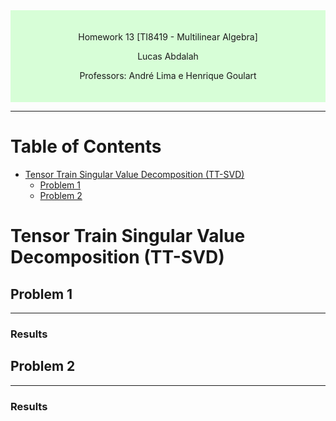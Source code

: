 <div style="background-color:rgb(100, 255, 100, 0.25); text-align:center; padding:20px">
<p> 
Homework 13 [TI8419 - Multilinear Algebra]

Lucas Abdalah

Professors: André Lima e Henrique Goulart

</p> 
</div>

- - - 

# Table of Contents
- [Tensor Train Singular Value Decomposition (TT-SVD)](#tensor-train-singular-value-decomposition-tt-svd)
  - [Problem 1](#problem-1)
  - [Problem 2](#problem-2)

# Tensor Train Singular Value Decomposition (TT-SVD)

## Problem 1

---

### Results

<!--  -->

## Problem 2

---

### Results

<!--  -->
